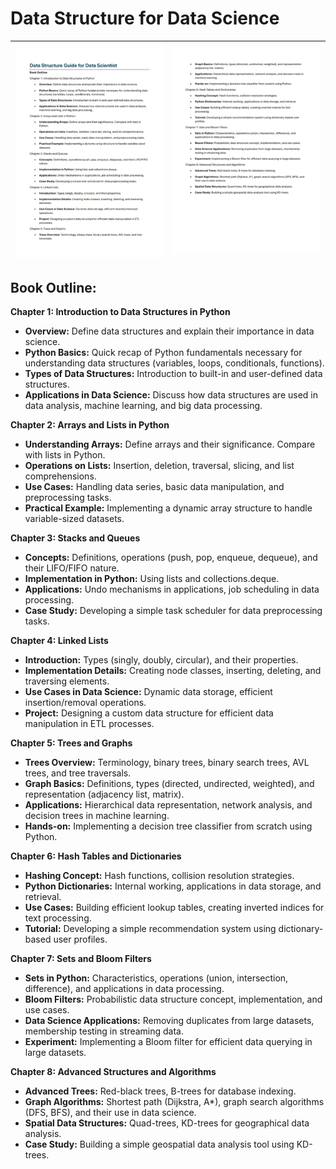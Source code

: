 # Data Structure for Data Science
| ![](images/Outlin1.png) | ![](images/Outlin2.png) |
| ----------------------- | ----------------------- |

**Book Outline:**
---
**Chapter 1: Introduction to Data Structures in Python**

- **Overview:** Define data structures and explain their importance in data science.
- **Python Basics:** Quick recap of Python fundamentals necessary for understanding data structures (variables, loops, conditionals, functions).
- **Types of Data Structures:** Introduction to built-in and user-defined data structures.
- **Applications in Data Science:** Discuss how data structures are used in data analysis, machine learning, and big data processing.

**Chapter 2: Arrays and Lists in Python**

- **Understanding Arrays:** Define arrays and their significance. Compare with lists in Python.
- **Operations on Lists:** Insertion, deletion, traversal, slicing, and list comprehensions.
- **Use Cases:** Handling data series, basic data manipulation, and preprocessing tasks.
- **Practical Example:** Implementing a dynamic array structure to handle variable-sized datasets.

**Chapter 3: Stacks and Queues**

- **Concepts:** Definitions, operations (push, pop, enqueue, dequeue), and their LIFO/FIFO nature.
- **Implementation in Python:** Using lists and collections.deque.
- **Applications:** Undo mechanisms in applications, job scheduling in data processing.
- **Case Study:** Developing a simple task scheduler for data preprocessing tasks.

**Chapter 4: Linked Lists**

- **Introduction:** Types (singly, doubly, circular), and their properties.
- **Implementation Details:** Creating node classes, inserting, deleting, and traversing elements.
- **Use Cases in Data Science:** Dynamic data storage, efficient insertion/removal operations.
- **Project:** Designing a custom data structure for efficient data manipulation in ETL processes.

**Chapter 5: Trees and Graphs**

- **Trees Overview:** Terminology, binary trees, binary search trees, AVL trees, and tree traversals.
- **Graph Basics:** Definitions, types (directed, undirected, weighted), and representation (adjacency list, matrix).
- **Applications:** Hierarchical data representation, network analysis, and decision trees in machine learning.
- **Hands-on:** Implementing a decision tree classifier from scratch using Python.

**Chapter 6: Hash Tables and Dictionaries**

- **Hashing Concept:** Hash functions, collision resolution strategies.
- **Python Dictionaries:** Internal working, applications in data storage, and retrieval.
- **Use Cases:** Building efficient lookup tables, creating inverted indices for text processing.
- **Tutorial:** Developing a simple recommendation system using dictionary-based user profiles.

**Chapter 7: Sets and Bloom Filters**

- **Sets in Python:** Characteristics, operations (union, intersection, difference), and applications in data processing.
- **Bloom Filters:** Probabilistic data structure concept, implementation, and use cases.
- **Data Science Applications:** Removing duplicates from large datasets, membership testing in streaming data.
- **Experiment:** Implementing a Bloom filter for efficient data querying in large datasets.

**Chapter 8: Advanced Structures and Algorithms**

- **Advanced Trees:** Red-black trees, B-trees for database indexing.
- **Graph Algorithms:** Shortest path (Dijkstra, A*), graph search algorithms (DFS, BFS), and their use in data science.
- **Spatial Data Structures:** Quad-trees, KD-trees for geographical data analysis.
- **Case Study:** Building a simple geospatial data analysis tool using KD-trees.

